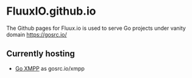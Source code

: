 # FluuxIO.github.io

The Github pages for Fluux.io is used to serve Go projects under vanity domain https://gosrc.io/

## Currently hosting

- [Go XMPP](https://github.com/FluuxIO/go-xmpp) as gosrc.io/xmpp
